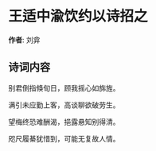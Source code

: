 # 王适中渝饮约以诗招之

**作者**: 刘弇

## 诗词内容

别君倒指倏旬日，顾我摇心如旆旌。

满引未应勤上客，高谈聊欲破劳生。

望梅终恐难酬渴，挹露悬知别得清。

咫尺履綦犹惜到，可能无复故人情。

